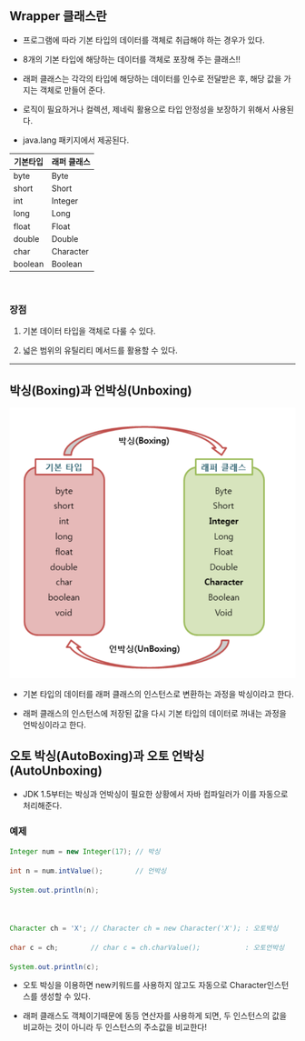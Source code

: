 ## Wrapper 클래스란

* 프로그램에 따라 기본 타입의 데이터를 객체로 취급해야 하는 경우가 있다.

* 8개의 기본 타입에 해당하는 데이터를 객체로 포장해 주는 클래스!!

* 래퍼 클래스는 각각의 타입에 해당하는 데이터를 인수로 전달받은 후, 해당 값을 가지는 객체로 만들어 준다.

* 로직이 필요하거나 컬렉션, 제네릭 활용으로 타입 안정성을 보장하기 위해서 사용된다.

* java.lang 패키지에서 제공된다.

|기본타입|래퍼 클래스|
|-------|---------|
|byte|Byte|
|short|Short|
|int|Integer|
|long|Long|
|float|Float|
|double|Double|
|char|Character|
|boolean|Boolean|
<br>

### 장점

1. 기본 데이터 타입을 객체로 다룰 수 있다.

2. 넓은 범위의 유틸리티 메서드를 활용할 수 있다.

---

## 박싱(Boxing)과 언박싱(Unboxing)

![Alt text](image.png)

* 기본 타입의 데이터를 래퍼 클래스의 인스턴스로 변환하는 과정을 박싱이라고 한다.

* 래퍼 클래스의 인스턴스에 저장된 값을 다시 기본 타입의 데이터로 꺼내는 과정을 언박싱이라고 한다.

## 오토 박싱(AutoBoxing)과 오토 언박싱(AutoUnboxing)

* JDK 1.5부터는 박싱과 언박싱이 필요한 상황에서 자바 컴파일러가 이를 자동으로 처리해준다.

### 예제
```java
Integer num = new Integer(17); // 박싱

int n = num.intValue();        // 언박싱

System.out.println(n);

 

Character ch = 'X'; // Character ch = new Character('X'); : 오토박싱

char c = ch;        // char c = ch.charValue();           : 오토언박싱

System.out.println(c);
```

* 오토 박싱을 이용하면 new키워드를 사용하지 않고도 자동으로 Character인스턴스를 생성할 수 있다.

* 래퍼 클래스도 객체이기때문에 동등 연산자를 사용하게 되면, 두 인스턴스의 값을 비교하는 것이 아니라 두 인스턴스의 주소값을 비교한다!
